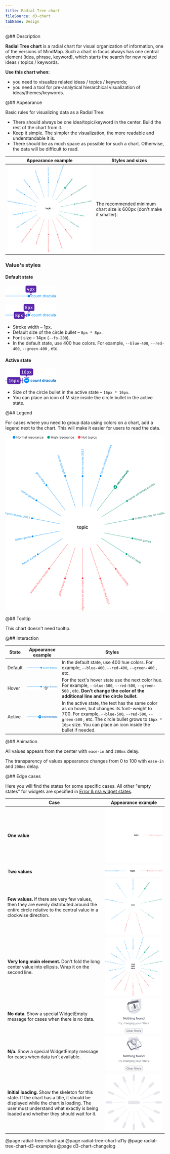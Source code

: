 ```yaml
---
title: Radial Tree chart
fileSource: d3-chart
tabName: Design
---
```


@## Description

**Radial Tree chart** is a radial chart for visual organization of information, one of the versions of MindMap. Such a chart in focus always has one central element (idea, phrase, keyword), which starts the search for new related ideas / topics / keywords.

**Use this chart when:**

- you need to visualize related ideas / topics / keywords;
- you need a tool for pre-analytical hierarchical visualization of ideas/themes/keywords.

@## Appearance

Basic rules for visualizing data as a Radial Tree:

- There should always be one idea/topic/keyword in the center. Build the rest of the chart from it.
- Keep it simple. The simpler the visualization, the more readable and understandable it is.
- There should be as much space as possible for such a chart. Otherwise, the data will be difficult to read.

| Appearance example                                    | Styles and sizes                                                     |
| ----------------------------------------------------- | -------------------------------------------------------------------- |
| ![](static/radialtree.png) | The recommended minimum chart size is 600px (don't make it smaller). |

### Value's styles

#### Default state

![](static/margins.png)

![](static/sizes1.png)

- Stroke width – 1px.
- Default size of the circle bullet – `8px * 8px`.
- Font size – 14px (`--fs-200`).
- In the default state, use 400 hue colors. For example, `--blue-400`, `--red-400`, `--green-400` , etc.

#### Active state

![](static/sizes2.png)

- Size of the circle bullet in the active state – `16px * 16px`.
- You can place an icon of M size inside the circle bullet in the active state.

@## Legend

For cases where you need to group data using colors on a chart, add a legend next to the chart. This will make it easier for users to read the data.

![](static/legend.png)

@## Tooltip

This chart doesn't need tooltip.

@## Interaction

| State   | Appearance example                              | Styles                                                                                                                                                                                                                                                    |
| ------- | ----------------------------------------------- | --------------------------------------------------------------------------------------------------------------------------------------------------------------------------------------------------------------------------------------------------------- |
| Default | ![](static/default.png) | In the default state, use 400 hue colors. For example, `--blue-400`, `--red-400`, `--green-400` , etc.                                                                                                                                                           |
| Hover   | ![](static/hover.png)     | For the text's hover state use the next color hue. For example, `--blue-500`, `--red-500`, `--green-500` , etc. **Don’t change the color of the additional line and the circle bullet.**                                                                        |
| Active  | ![](static/active.png)  | In the active state, the text has the same color as on hover, but changes its font-weight to 700. For example, `--blue-500`, `--red-500`, `--green-500` , etc. The circle bullet grows to `16px * 16px` size. You can place an icon inside the bullet if needed. |

@## Animation

All values appears from the center with `ease-in` and `200ms` delay.

The transparency of values appearance changes from 0 to 100 with `ease-in` and `200ms` delay.

@## Edge cases

Here you will find the states for some specific cases. All other "empty states" for widgets are specified in [Error & n/a widget states](/components/widget-empty/).

| Case                                                                                                                                                                                                                           | Appearance example                                                |
| ------------------------------------------------------------------------------------------------------------------------------------------------------------------------------------------------------------------------------ | ----------------------------------------------------------------- |
| **One value**                                                                                                                                                                                                                  | ![](static/one-value.png)               |
| **Two values**                                                                                                                                                                                                                 | ![](static/two-values.png)             |
| **Few values.** If there are very few values, then they are evenly distributed around the entire circle relative to the central value in a clockwise direction.                                                                | ![](static/few-values.png)             |
| **Very long main element.** Don't fold the long center value into ellipsis. Wrap it on the second line.                                                                                                                        | ![](static/long-value.png) |
| **No data.** Show a special WidgetEmpty message for cases when there is no data.                                                                                                                                               | ![](static/no-data-state.png)             |
| **N/a.** Show a special WidgetEmpty message for cases when data isn't available.                                                                                                                                               | ![](static/n-a-state.png)           |
| **Initial loading.** Show the skeleton for this state. If the chart has a title, it should be displayed while the chart is loading. The user must understand what exactly is being loaded and whether they should wait for it. | ![](static/radial-tree-skeleton.png)     |

@page radial-tree-chart-api
@page radial-tree-chart-a11y
@page radial-tree-chart-d3-examples
@page d3-chart-changelog
